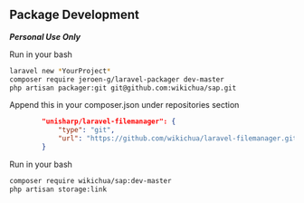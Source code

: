 ## Package Development

***Personal Use Only***

Run in your bash

```bash
laravel new *YourProject*
composer require jeroen-g/laravel-packager dev-master
php artisan packager:git git@github.com:wikichua/sap.git
```

Append this in your composer.json under repositories section

```json
        "unisharp/laravel-filemanager": {
            "type": "git",
            "url": "https://github.com/wikichua/laravel-filemanager.git"
        }
```

Run in your bash

```bash
composer require wikichua/sap:dev-master
php artisan storage:link
```
